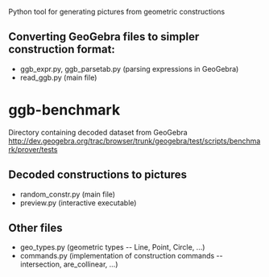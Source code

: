 Python tool for generating pictures from geometric constructions

Converting GeoGebra files to simpler construction format:
------
* ggb_expr.py, ggb_parsetab.py (parsing expressions in GeoGebra)
* read_ggb.py (main file)

# ggb-benchmark
Directory containing decoded dataset from GeoGebra http://dev.geogebra.org/trac/browser/trunk/geogebra/test/scripts/benchmark/prover/tests

Decoded constructions to pictures
------
* random_constr.py (main file)
* preview.py (interactive executable)

Other files
-----
* geo_types.py (geometric types -- Line, Point, Circle, ...)
* commands.py (implementation of construction commands -- intersection, are_collinear, ...)

